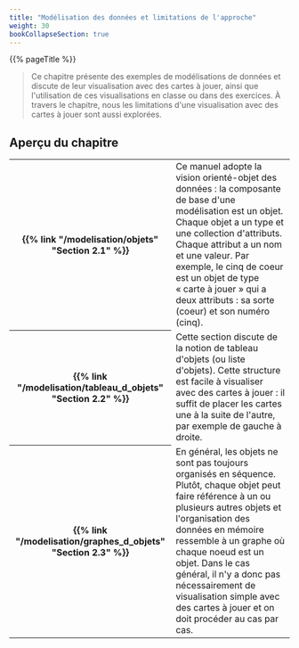 ```yaml
---
title: "Modélisation des données et limitations de l'approche"
weight: 30
bookCollapseSection: true
---
```


{{% pageTitle %}}

> Ce chapitre présente des exemples de modélisations de données et discute de
> leur visualisation avec des cartes à jouer, ainsi que l'utilisation de ces
> visualisations en classe ou dans des exercices.  À travers le chapitre, nous
> les limitations d'une visualisation avec des cartes à jouer
> sont aussi explorées.


<h2>Aperçu du chapitre</h2>

<table>


<tr>
<th>
{{% link "/modelisation/objets" "Section 2.1" %}}
</th>

<td> Ce manuel adopte la vision orienté-objet des données&nbsp;: la composante de
base d'une modélisation est un objet.  Chaque objet a un type et une collection
d'attributs.  Chaque attribut a un nom et une valeur.  Par exemple, le cinq de
coeur est un objet de type «&nbsp;carte à jouer&nbsp;» qui a deux attributs&nbsp;: sa sorte
(coeur) et son numéro (cinq).  </td>

</tr>

<tr>
<th>
{{% link "/modelisation/tableau_d_objets" "Section 2.2" %}}
</th>

<td>
Cette section discute de la notion de tableau d'objets (ou liste d'objets).
Cette structure est facile à visualiser avec des cartes à jouer&nbsp;: il suffit de
placer les cartes une à la suite de l'autre, par exemple de gauche à droite.
</td>
</tr>

<tr>
<th>
{{% link "/modelisation/graphes_d_objets" "Section 2.3" %}}
</th>

<td> 
En général, les objets ne sont pas toujours organisés en séquence.
Plutôt, chaque objet peut faire référence à un ou plusieurs autres objets et
l'organisation des données en mémoire ressemble à un graphe où chaque noeud est
un objet.  Dans le cas général, il n'y a donc pas nécessairement de
visualisation simple avec des cartes à jouer et on doit procéder au cas par
cas.  
</td> 
</tr>

</table>
